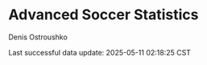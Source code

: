 # Advanced Soccer Statistics
Denis Ostroushko

<!-- gfm -->

Last successful data update: 2025-05-11 02:18:25 CST
